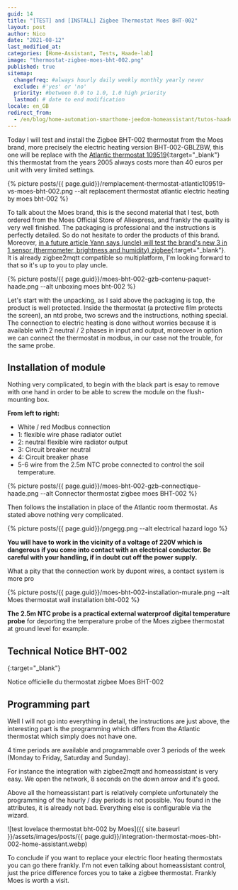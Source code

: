 ```yaml
---
guid: 14
title: "[TEST] and [INSTALL] Zigbee Thermostat Moes BHT-002"
layout: post
author: Nico
date: "2021-08-12"
last_modified_at:
categories: [Home-Assistant, Tests, Haade-lab]
image: "thermostat-zigbee-moes-bht-002.png"
published: true
sitemap:
  changefreq: #always hourly daily weekly monthly yearly never
  exclude: #'yes' or 'no'
  priority: #between 0.0 to 1.0, 1.0 high priority
  lastmod: # date to end modification
locale: en_GB
redirect_from:
  - /en/blog/home-automation-smarthome-jeedom-homeassistant/tutos-haade-lab/home-assistant/test-et-install-thermostat-zigbee-moes-bht-002
---
```


Today I will test and install the Zigbee BHT-002 thermostat from the Moes brand, more precisely the electric heating version BHT-002-GBLZBW, this one will be replace with the [Atlantic thermostat 109519](https://www.rexel.fr/frx/Cat%C3%A9gorie/Chauffage-%C3%A9lectrique-climatisation-ventilation/Chauffage-domestique/C%C3%A2ble-chauffant/Plancher-Chauffant-Domocable---Thermostat-digital/ATL109519/p/62427465){:target="_blank"} this thermostat from the years 2005 always costs more than 40 euros per unit with very limited settings.

{% picture posts/{{ page.guid}}/remplacement-thermostat-atlantic109519-vs-moes-bht-002.png --alt replacement thermostat atlantic electric heating by moes bht-002 %}

To talk about the Moes brand, this is the second material that I test, both ordered from the Moes Official Store of Aliexpress, and frankly the quality is very well finished. The packaging is professional and the instructions is perfectly detailed. So do not hesitate to order the products of this brand. Moreover, [in a future article Yann says (uncle) will test the brand's new 3 in 1 sensor (thermometer, brightness and humidity) zigbee](https://fr.aliexpress.com/item/1005002522611717.html?spm=a2g0o.productlist.0.0.47147798UjVhU9&algo_pvid=760ce515-952e-453c-bdc1-465c7c3542f7&algo_exp_id=760ce515-952e-453c-bdc1-465c7c3542f7-41){:target="_blank"}. It is already zigbee2mqtt compatible so multiplatform, I'm looking forward to that so it's up to you to play uncle.

{% picture posts/{{ page.guid}}/moes-bht-002-gzb-contenu-paquet-haade.png --alt unboxing moes bht-002 %}

Let's start with the unpacking, as I said above the packaging is top, the product is well protected. Inside the thermostat (a protective film protects the screen), an ntd probe, two screws and the instructions, nothing special. The connection to electric heating is done without worries because it is available with 2 neutral / 2 phases in input and output, moreover in option we can connect the thermostat in modbus, in our case not the trouble, for the same probe.

## Installation of module

Nothing very complicated, to begin with the black part is esay to remove with one hand in order to be able to screw the module on the flush-mounting box.

**From left to right:**

- White / red Modbus connection
- 1: flexible wire phase radiator outlet
- 2: neutral flexible wire radiator output
- 3: Circuit breaker neutral
- 4: Circuit breaker phase
- 5-6 wire from the 2.5m NTC probe connected to control the soil temperature.

{% picture posts/{{ page.guid}}/moes-bht-002-gzb-connectique-haade.png --alt Connector thermostat zigbee moes BHT-002 %}

Then follows the installation in place of the Atlantic room thermostat. As stated above nothing very complicated.

{% picture posts/{{ page.guid}}/pngegg.png --alt electrical hazard logo %}

**You will have to work in the vicinity of a voltage of 220V which is dangerous if you come into contact with an electrical conductor. Be careful with your handling, if in doubt cut off the power supply.**

What a pity that the connection work by dupont wires, a contact system is more pro

{% picture posts/{{ page.guid}}/moes-bht-002-installation-murale.png --alt Moes thermostat wall installation bht-002 %}

**The 2.5m NTC probe is a practical external waterproof digital temperature probe** for deporting the temperature probe of the Moes zigbee thermostat at ground level for example.

## Technical Notice BHT-002

[](https://drive.google.com/file/d/13ArYq5bkG5xbnuoVv76iHq4Rb2fCYrG5/view?usp=sharing){:target="_blank"}

Notice officielle du thermostat zigbee Moes BHT-002

## Programming part

Well I will not go into everything in detail, the instructions are just above, the interesting part is the programming which differs from the Atlantic thermostat which simply does not have one.

4 time periods are available and programmable over 3 periods of the week (Monday to Friday, Saturday and Sunday).

For instance the integration with zigbee2mqtt and homeassistant is very easy. We open the network, 8 seconds on the down arrow and it's good.

Above all the homeassistant part is relatively complete unfortunately the programming of the hourly / day periods is not possible. You found in the attributes, it is already not bad. Everything else is configurable via the wizard.

![test lovelace thermostat bht-002 by Moes]({{ site.baseurl }}/assets/images/posts/{{ page.guid}}/integration-thermostat-moes-bht-002-home-assistant.webp)

To conclude if you want to replace your electric floor heating thermostats you can go there frankly. I'm not even talking about homeassistant control, just the price difference forces you to take a zigbee thermostat. Frankly Moes is worth a visit.
